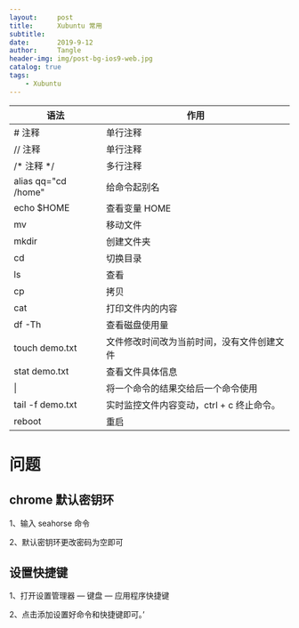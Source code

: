 ```yaml
---
layout:     post
title:      Xubuntu 常用
subtitle:   
date:       2019-9-12
author:     Tangle
header-img: img/post-bg-ios9-web.jpg
catalog: true
tags:
    - Xubuntu
---
```


| 语法                | 作用                                       |
| ------------------- | ------------------------------------------ |
| # 注释              | 单行注释                                   |
| // 注释             | 单行注释                                   |
| /* 注释 */          | 多行注释                                   |
| alias qq="cd /home" | 给命令起别名                               |
| echo $HOME          | 查看变量 HOME                              |
| mv                  | 移动文件                                   |
| mkdir               | 创建文件夹                                 |
| cd                  | 切换目录                                   |
| ls                  | 查看                                       |
| cp                  | 拷贝                                       |
| cat                 | 打印文件内的内容                           |
| df -Th              | 查看磁盘使用量                             |
| touch demo.txt      | 文件修改时间改为当前时间，没有文件创建文件 |
| stat demo.txt       | 查看文件具体信息                           |
| \|                  | 将一个命令的结果交给后一个命令使用         |
| tail -f demo.txt    | 实时监控文件内容变动，ctrl + c 终止命令。  |
| reboot              | 重启                                       |

# 问题

## chrome 默认密钥环

1、输入 seahorse 命令

2、默认密钥环更改密码为空即可

## 设置快捷键

1、打开设置管理器 — 键盘 — 应用程序快捷键

2、点击添加设置好命令和快捷键即可。’
